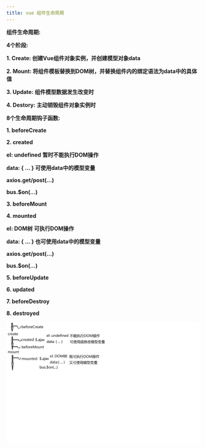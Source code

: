 ```yaml
---
title: vue 组件生命周期
---
```


**组件生命周期:**



 **4个阶段:**

**1. Create: 创建Vue组件对象实例，并创建模型对象data**

**2. Mount: 将组件模板替换到DOM树，并替换组件内的绑定语法为data中的具体值**

**3. Update: 组件模型数据发生改变时**

**4. Destory: 主动销毁组件对象实例时**



 **8个生命周期钩子函数:**

**1. beforeCreate**

**2. created**

**el: undefined**  **暂时不能执行DOM操作**

**data: { … }   可使用data中的模型变量**

  **axios.get/post(…)**

  **bus.$on(…)**

**3. beforeMount**

**4. mounted**

**el: DOM树**   **可执行DOM操作**

**data: { … }   也可使用data中的模型变量**

 **axios.get/post(…)**

  **bus.$on(…)**

**5. beforeUpdate**

**6. updated**

**7. beforeDestroy**

**8. destroyed**



![image](https://raw.githubusercontent.com/kevin9281/-/master/lifecycle.png)
